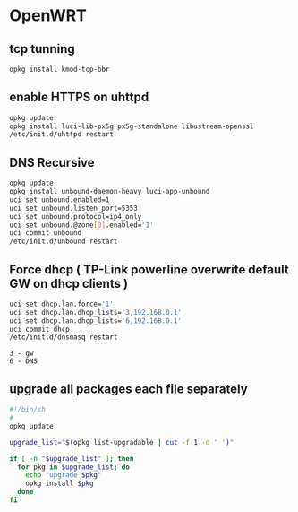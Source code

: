 # OpenWRT

## tcp tunning
```sh
opkg install kmod-tcp-bbr
```
## enable HTTPS on uhttpd

```sh
opkg update
opkg install luci-lib-px5g px5g-standalone libustream-openssl
/etc/init.d/uhttpd restart
```
## DNS Recursive

```sh
opkg update
opkg install unbound-daemon-heavy luci-app-unbound
uci set unbound.enabled=1
uci set unbound.listen_port=5353
uci set unbound.protocol=ip4_only
uci set unbound.@zone[0].enabled='1'
uci commit unbound
/etc/init.d/unbound restart
```

## Force dhcp ( TP-Link powerline overwrite default GW on dhcp clients )

```sh
uci set dhcp.lan.force='1'
uci set dhcp.lan.dhcp_lists='3,192.168.0.1'
uci set dhcp.lan.dhcp_lists='6,192.168.0.1'
uci commit dhcp
/etc/init.d/dnsmasq restart
```

```
3 - gw  
6 - DNS
```

## upgrade all packages each file separately
```sh
#!/bin/sh
#
opkg update

upgrade_list="$(opkg list-upgradable | cut -f 1 -d ' ')"

if [ -n "$upgrade_list" ]; then
  for pkg in $upgrade_list; do
    echo "upgrade $pkg"
    opkg install $pkg
  done
fi
```
